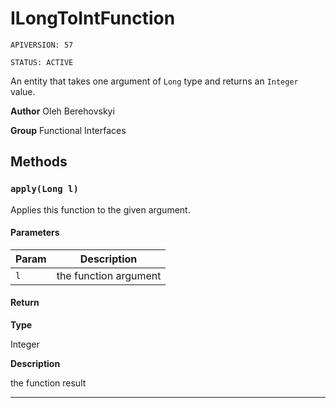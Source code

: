 # ILongToIntFunction

`APIVERSION: 57`

`STATUS: ACTIVE`

An entity that takes one argument of `Long` type and returns an `Integer` value.


**Author** Oleh Berehovskyi


**Group** Functional Interfaces

## Methods
### `apply(Long l)`

Applies this function to the given argument.

#### Parameters
|Param|Description|
|---|---|
|`l`|the function argument|

#### Return

**Type**

Integer

**Description**

the function result

---
